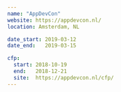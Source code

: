 ```yaml
---
name: "AppDevCon"
website: https://appdevcon.nl/
location: Amsterdam, NL

date_start: 2019-03-12
date_end:   2019-03-15

cfp:
  start: 2018-10-19
  end:   2018-12-21
  site:  https://appdevcon.nl/cfp/
---
```

